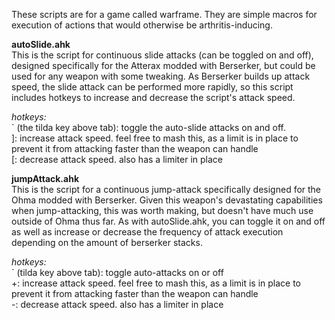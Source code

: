 These scripts are for a game called warframe. They are simple macros for execution of actions that would otherwise be arthritis-inducing.

**autoSlide.ahk**<br /> 
This is the script for continuous slide attacks (can be toggled on and off), designed specifically for the Atterax modded with Berserker, but could be used for any weapon with some tweaking. As Berserker builds up attack speed, the slide attack can be performed more rapidly, so this script includes hotkeys to increase and decrease the script's attack speed.

*hotkeys:*<br /> 
&#96; (the tilda key above tab): toggle the auto-slide attacks on and off.<br /> 
]: increase attack speed. feel free to mash this, as a limit is in place to prevent it from attacking faster than the weapon can handle<br /> 
[: decrease attack speed. also has a limiter in place<br /> 


**jumpAttack.ahk**<br /> 
This is the script for a continuous jump-attack specifically designed for the Ohma modded with Berserker. Given this weapon's devastating capabilities when jump-attacking, this was worth making, but doesn't have much use outside of Ohma thus far. As with autoSlide.ahk, you can toggle it on and off as well as increase or decrease the frequency of attack execution depending on the amount of berserker stacks. 

*hotkeys:*<br /> 
&#96; (tilda key above tab): toggle auto-attacks on or off<br /> 
+: increase attack speed. feel free to mash this, as a limit is in place to prevent it from attacking faster than the weapon can handle<br /> 
-: decrease attack speed. also has a limiter in place<br /> 
